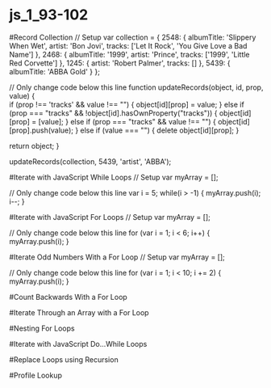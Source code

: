 # js_1_93-102
#Record Collection
// Setup
var collection = {
  2548: {
    albumTitle: 'Slippery When Wet',
    artist: 'Bon Jovi',
    tracks: ['Let It Rock', 'You Give Love a Bad Name']
  },
  2468: {
    albumTitle: '1999',
    artist: 'Prince',
    tracks: ['1999', 'Little Red Corvette']
  },
  1245: {
    artist: 'Robert Palmer',
    tracks: []
  },
  5439: {
    albumTitle: 'ABBA Gold'
  }
};

// Only change code below this line
function updateRecords(object, id, prop, value) {  
  if (prop !== 'tracks' && value !== "") {
    object[id][prop] = value;
  } else if (prop === "tracks" && !object[id].hasOwnProperty("tracks")) {
    object[id][prop] = [value];
  } else if (prop === "tracks" && value !== "") {
    object[id][prop].push(value);
  } else if (value === "") {
    delete object[id][prop];
  }
  
  return object;
}

updateRecords(collection, 5439, 'artist', 'ABBA');

#Iterate with JavaScript While Loops
// Setup
var myArray = [];

// Only change code below this line
var i = 5;
while(i > -1) {
  myArray.push(i);
  i--;
}

#Iterate with JavaScript For Loops
// Setup
var myArray = [];

// Only change code below this line
for (var i = 1; i < 6; i++) {
  myArray.push(i);
}

#Iterate Odd Numbers With a For Loop
// Setup
var myArray = [];

// Only change code below this line
for (var i = 1; i < 10; i += 2) {
  myArray.push(i);
}

#Count Backwards With a For Loop


#Iterate Through an Array with a For Loop

#Nesting For Loops

#Iterate with JavaScript Do...While Loops

#Replace Loops using Recursion

#Profile Lookup
